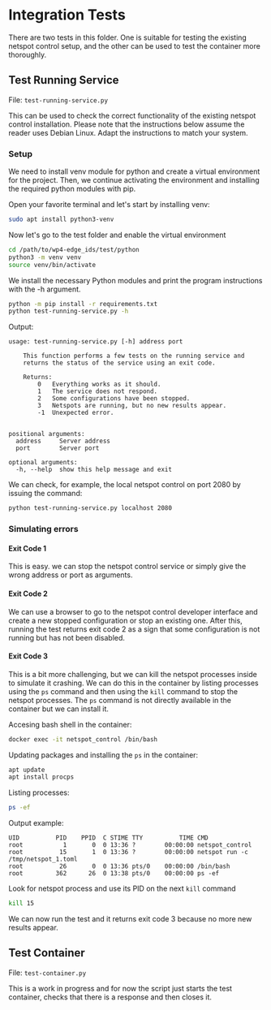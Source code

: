 # Integration Tests

There are two tests in this folder. One is suitable for testing the existing netspot control setup, and the other can be used to test the container more thoroughly.

## Test Running Service

File: `test-running-service.py`

This can be used to check the correct functionality of the existing netspot control installation. Please note that the instructions below assume the reader uses Debian Linux. Adapt the instructions to match your system.

### Setup

We need to install venv module for python and create a virtual environment for the project. Then, we continue activating the environment and installing the required python modules with pip.

Open your favorite terminal and let's start by installing venv:

```bash
sudo apt install python3-venv
```

Now let's go to the test folder and enable the virtual environment

```bash
cd /path/to/wp4-edge_ids/test/python
python3 -m venv venv
source venv/bin/activate
```

We install the necessary Python modules and print the program instructions with the -h argument.

```bash
python -m pip install -r requirements.txt
python test-running-service.py -h
```

Output:

```
usage: test-running-service.py [-h] address port

    This function performs a few tests on the running service and
    returns the status of the service using an exit code.

    Returns:
        0   Everything works as it should.
        1   The service does not respond.
        2   Some configurations have been stopped.
        3   Netspots are running, but no new results appear.
        -1  Unexpected error.
    

positional arguments:
  address     Server address
  port        Server port

optional arguments:
  -h, --help  show this help message and exit

```

We can check, for example, the local netspot control on port 2080 by issuing the command:

```bash
python test-running-service.py localhost 2080
```

### Simulating errors

#### Exit Code 1

This is easy. we can stop the netspot control service or simply give the wrong address or port as arguments.

#### Exit Code 2

We can use a browser to go to the netspot control developer interface and create a new stopped configuration or stop an existing one. After this, running the test returns exit code 2 as a sign that some configuration is not running but has not been disabled.

#### Exit Code 3

This is a bit more challenging, but we can kill the netspot processes inside to simulate it crashing. We can do this in the container by listing processes using the `ps` command and then using the `kill` command to stop the netspot processes. The `ps` command is not directly available in the container but we can install it.

Accesing bash shell in the container:

```bash
docker exec -it netspot_control /bin/bash
```

Updating packages and installing the `ps` in the container:

```bash
apt update
apt install procps
```

Listing processes:

```bash
ps -ef
```

Output example:

```
UID          PID    PPID  C STIME TTY          TIME CMD
root           1       0  0 13:36 ?        00:00:00 netspot_control
root          15       1  0 13:36 ?        00:00:00 netspot run -c /tmp/netspot_1.toml
root          26       0  0 13:36 pts/0    00:00:00 /bin/bash
root         362      26  0 13:38 pts/0    00:00:00 ps -ef

```

Look for netspot process and use its PID on the next `kill` command

```bash
kill 15
```

We can now run the test and it returns exit code 3 because no more new results appear.

## Test Container

File: `test-container.py`

This is a work in progress and for now the script just starts the test container, checks that there is a response and then closes it.